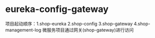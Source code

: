 # eureka-config-gateway
项目起动顺序：1.shop-eureka 2.shop-config 3.shop-gateway 4.shop-management-log 
微服务项目通过网关(shop-gateway)进行访问
